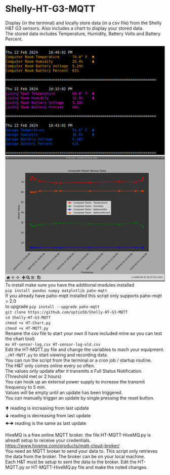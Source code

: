 # Shelly-HT-G3-MQTT
Display (in the terminal) and locally store data (in a csv file) from the Shelly H&amp;T G3 sensors. Also includes a chart to display your stored data.    
The stored data includes Temperature, Humidity, Battery Volts and Battery Percent.    


    
![Alt Text](./HT-Terminal.png)    
![Alt Text](./HT-Chart.png)    
To install make sure you have the additional modules installed    
`pip install pandas numpy matplotlib paho-mqtt`    
If you already have paho-mqtt installed this script only supports paho-mqtt > 2.0    
to upgrade `pip install --upgrade paho-mqtt`    
`git clone https://github.com/optio50/Shelly-HT-G3-MQTT`    
`cd Shelly-HT-G3-MQTT`    
`chmod +x HT-Chart.py`    
`chmod +x HT-MQTT.py`    
Rename the csv file to start your own (I have included mine so you can test the chart tool)    
`mv HT-sensor-log.csv HT-sensor-log-old.csv`   
Edit the HT-MQTT.py file and change the variables to mach your equipment.    
`./HT-MQTT.py` to start viewing and recording data.    
You can run the script from the terminal or a cron job / startup routine.    
The H&T only comes online every so often.    
The values only update after it transmits a Full Status Notification. (Threshold met or 2 hours)    
You can hook up an external power supply to increase the transmit frequency to 5 min.    
Values will be empty until an update has been triggered.    
You can manually trigger an update by single pressing the reset button.    

    
🠉   reading is increasing from last update    
🠋   reading is decreasing from last update    
🠈🠊 reading is the same as last update    
    
    
HiveMQ is a free online MQTT broker. the file HT-MQTT-HiveMQ.py is alreadt setup to receive your credentials.    
https://www.hivemq.com/products/mqtt-cloud-broker/    
You need an MQTT broker to send your data to. This script only retrieves the data from the broker. The broker can be on your local machine.    
Each H&T must be setup to sent the data to the broker. Edit the HT-MQTT.py or HT-MQTT-HiveMQ.py file and make the noted changes.    
